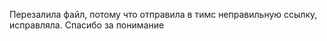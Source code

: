 Перезалила файл, потому что отправила в тимс неправильную ссылку, исправляла.
Спасибо за понимание

